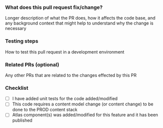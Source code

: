 <!--
Include the Jira ticket number in the title of your pull request like so.
[WEB-999] Some new feature
-->

### What does this pull request fix/change?

Longer description of what the PR does, how it affects the code base, and any background context that might help to understand why the change is necessary

### Testing steps

How to test this pull request in a development environment

### Related PRs (optional)

Any other PRs that are related to the changes effected by this PR

### Checklist

- [ ] I have added unit tests for the code added/modified
- [ ] This code requires a content model change (or content change) to be done to the PROD content stack
- [ ] Atlas component(s) was added/modified for this feature and it has been published
